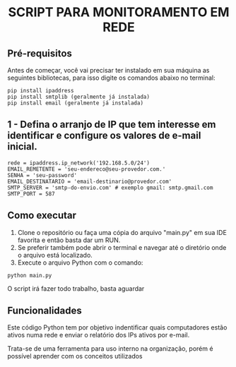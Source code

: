 <h1 align="center"> SCRIPT PARA MONITORAMENTO EM REDE </h1>

## Pré-requisitos

Antes de começar, você vai precisar ter instalado em sua máquina as seguintes bibliotecas, para isso digite os comandos abaixo no terminal:

```
pip install ipaddress
pip install smtplib (geralmente já instalada)
pip install email (geralmente já instalada)

```

## 1 - Defina o arranjo de IP que tem interesse em identificar e configure os valores de e-mail inicial. 

```
rede = ipaddress.ip_network('192.168.5.0/24') 
EMAIL_REMETENTE = 'seu-endereco@seu-provedor.com.'
SENHA = 'seu-password'
EMAIL_DESTINATARIO = 'email-destinario@provedor.com'
SMTP_SERVER = 'smtp-do-envio.com' # exemplo gmail: smtp.gmail.com
SMTP_PORT = 587
```

## Como executar

1. Clone o repositório ou faça uma cópia do arquivo "main.py" em sua IDE favorita e então basta dar um RUN.
2. Se preferir também pode abrir o terminal e navegar até o diretório onde o arquivo está localizado.
3. Execute o arquivo Python com o comando:
```
python main.py
```

O script irá fazer todo trabalho, basta aguardar

## Funcionalidades

Este código Python tem por objetivo indentificar quais computadores estão ativos numa rede e enviar o relatório dos IPs ativos por e-mail.

Trata-se de uma ferramenta para uso interno na organização, porém é possível aprender com os conceitos utilizados
